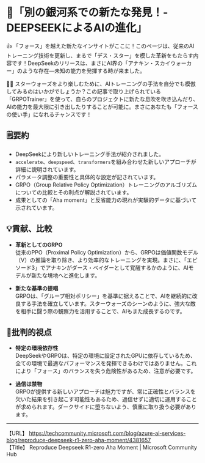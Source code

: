 # 🌌「別の銀河系での新たな発見！- DEEPSEEKによるAIの進化」

👍 「フォース」を越えた新たなインサイトがここに！このページは、従来のAIトレーニング技術を更新し、まるで「デス・スター」を模した革新をもたらす内容です！DeepSeekのリリースは、まさにAI界の「アナキン・スカイウォーカー」のような存在—未知の能力を発揮する時が来ました。

🙋‍♂️ スターウォーズをより楽しむために、AIトレーニングの手法を自分でも模倣してみるのはいかがでしょうか？この記事で取り上げられている「GRPOTrainer」を使って、自らのプロジェクトに新たな息吹を吹き込んだり、AIの能力を最大限に引き出したりすることが可能に。まさにあなたも「フォースの使い手」になれるチャンスです！

## 🗒️要約

- DeepSeekにより新しいトレーニング手法が紹介されました。
- `accelerate`、`deepspeed`、`transformers`を組み合わせた新しいアプローチが詳細に説明されています。
- パラメータ調整の重要性と具体的な設定が記されています。
- GRPO（Group Relative Policy Optimization）トレーニングのアルゴリズムについての比較とその利点が解説されています。
- 成果としての「Aha moment」と反省能力の現れが実験的データに基づいて示されています。

## 💡貢献、比較

- **革新としてのGRPO**  
  従来のPPO（Proximal Policy Optimization）から、GRPOは価値関数モデル（V）の推論を取り除き、より効率的なトレーニングを実現。まさに、「エピソード3」でアナキンがダース・ベイダーとして覚醒するかのように、AIモデルが新たな境地へと進化します。

- **新たな基準の提唱**  
  GRPOは、「グループ相対ポリシー」を基準に据えることで、AIを継続的に改良する手法を確立しています。スターウォーズのシーンのように、強大な敵を相手に闘う際の観察力を活用することで、AIもまた成長するのです。

## 🤔批判的視点

- **特定の環境依存性**  
  DeepSeekやGRPOは、特定の環境に設定されたGPUに依存しているため、全ての環境で最適なパフォーマンスを発揮できるわけではありません。これにより「フォース」のバランスを失う危険性があるため、注意が必要です。

- **過信は禁物**  
  GRPOが提供する新しいアプローチは魅力ですが、常に正確性とバランスを欠いた結果を引き起こす可能性もあるため、過信せずに適切に運用することが求められます。ダークサイドに堕ちないよう、慎重に取り扱う必要があります。

---

【URL】 <https://techcommunity.microsoft.com/blog/azure-ai-services-blog/reproduce-deepseek-r1-zero-aha-moment/4381657><br>
【Title】 Reproduce Deepseek R1-zero Aha Moment | Microsoft Community Hub

